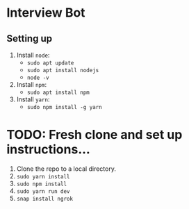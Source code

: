 # Interview Bot

## Setting up

1. Install `node`:
    - `sudo apt update`
    - `sudo apt install nodejs`
    - `node -v`
2. Install `npm`:
    - `sudo apt install npm`
3. Install `yarn`:
    - `sudo npm install -g yarn`

# TODO: Fresh clone and set up instructions...
1. Clone the repo to a local directory.
2. `sudo yarn install`
3. `sudo npm install`
4. `sudo yarn run dev`
5. `snap install ngrok`
